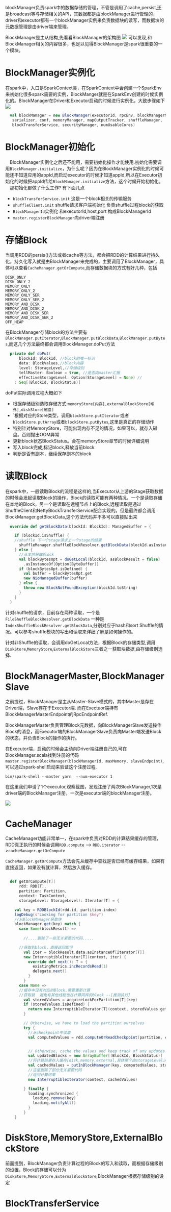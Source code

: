 
blockManager负责spark中的数据存储的管理，不管是调用了cache,persist,还是broadcast等与存储相关的API，其数据都是由blockManager进行管理的，driver和executor都有一个blockManager实例来负责数据块的读写，而数据块的元数据管理是由driver端来管理。

BlockManager是主从结构,先看看BlockManager的架构图
![](https://github.com/ningbingjian1/reading/blob/master/spark-1.6.3%E6%BA%90%E7%A0%81/resources/BlockManager%E6%9E%B6%E6%9E%84%E5%9B%BE.png?raw=true)
可以发现,和BlockManager相关的内容很多，也足以见得BlockManager是spark很重要的一个模块。

# BlockManager实例化
   在spark中，入口是SparkContext类，在SparkContext中会创建一个SparkEnv来初始化很多spark需要的实例，BlockManger就是在SparkEnv创建的时候实例化的。BlockManager在Driver和Executor启动的时候进行实例化，大致步骤如下
   ![](https://github.com/ningbingjian1/reading/blob/master/spark-1.6.3%E6%BA%90%E7%A0%81/resources/BlockManager%E5%AE%9E%E4%BE%8B%E5%8C%96.png?raw=true)
   
   ```scala
     val blockManager = new BlockManager(executorId, rpcEnv, blockManagerMaster,
      serializer, conf, memoryManager, mapOutputTracker, shuffleManager,
      blockTransferService, securityManager, numUsableCores)
   ```

# BlockManager初始化
&emsp;BlockManager实例化之后还不能用，需要初始化操作才能使用.初始化需要调用```BlockManager.initialize```，为什么呢？因为在BlockManager实例化的时候可能还不知道应用的appId,而启动executor的时候才知道appId,所以在Executor初始化的时候把appId传给```BlockManager.initialize```方法，这个时候开始初始化。
&emsp;那初始化都做了什么工作?   有下面几点
* ```blockTransferService.init``` 这是一个block相关的传输服务
* ```shuffleClient.init``` shuffle请求客户端初始化 负责shuffle过程block的获取
* ```BlockManagerId```实例化 和executorId,host,port 构成BlockManagerId
* ```master.registerBlockManager```向driver端注册

# 存储Block
当调用RDD的persis()方法或者cache等方法，都会把RDD的计算结果进行持久化，持久化写入就是由BlockManager来完成的，主要调用了BlockManager，具体可以查看```CacheManager.getOrCompute```,而存储数据块的方式有好几种，包括
```
DISK_ONLY
DISK_ONLY_2
MEMORY_ONLY
MEMORY_ONLY_2
MEMORY_ONLY_SER
MEMORY_ONLY_SER_2
MEMORY_AND_DISK
MEMORY_AND_DISK_2
MEMORY_AND_DISK_SER
MEMORY_AND_DISK_SER_2
OFF_HEAP
```
在BlockManager存储block的方法主要有```BlockManager.putIterator```,```BlockManager.putBlockData```,```BlockManager.putBytes```,而这几个方法最终都会调用BlockManager.doPut方法
```scala
  private def doPut(
      blockId: BlockId, //block的唯一标识
      data: BlockValues,//block内容
      level: StorageLevel,//存储级别
      tellMaster: Boolean = true, //是否向master汇报
      effectiveStorageLevel: Option[StorageLevel] = None) //
    : Seq[(BlockId, BlockStatus)]
```

doPut实际调用过程大概如下
* 根据存储级别选取存储方式:```memoryStore[内存],externalBlockStore[堆外],diskStore[磁盘]```
* `根据对应的Store类型，调用```blockStore.putIterator```或者```blockStore.putArray```或者```blockStore.putBytes```,这里是真正的存储动作
* 特别针对MemoryStore，可能出现内存不足的情况，如果可以，就存入磁盘。否则抛出OOM异常
* 更新block状态BlockStatus。会在memoryStore章节的时候详细说明
* 写入block完成,标记block,释放当前block
* 判断是否有副本，继续保存副本的block

# 读取Block
在spark中，一般读取Block的流程是这样的,当Executor从上游的Stage获取数据的时候会发起读取Block的操作，Block的读取可能有两种情况，一个是读取存储在本地的Block，另一个是读取在远程节点上的Block,远程读取是通过ShuffleClient和NettyBlockTransferService配合实现的。但是最终都会调用BlockManager.getBlockData,这个方法代码并不多可以直接贴出来

```scala
  override def getBlockData(blockId: BlockId): ManagedBuffer = {

    if (blockId.isShuffle) {
    //shuffle 下一个stage请求上一个stage的结果
      shuffleManager.shuffleBlockResolver.getBlockData(blockId.asInstanceOf[ShuffleBlockId])
    } else {
      //从本地获取Block
      val blockBytesOpt = doGetLocal(blockId, asBlockResult = false)
        .asInstanceOf[Option[ByteBuffer]]
      if (blockBytesOpt.isDefined) {
        val buffer = blockBytesOpt.get
        new NioManagedBuffer(buffer)
      } else {
        throw new BlockNotFoundException(blockId.toString)
      }
    }
  }

```
针对shuffle的请求，目前存在两种读取，一个是```FileShuffleBlockResolver.getBlockData```
一种是```IndexShuffleBlockResolver.getBlockData```,分别对应于hash和sort Shuffle的情况。可以参考shuffle模块的写出和读取来详细了解是如何操作的。

针对非Shuffle的读取，会调用doGetLocal方法，根据Block的存储类型,调用```DiskStore```,```MemoryStore```,```ExternalBlockStore```三者之一获取块数据,由存储级别选择.


# BlockManagerMaster,BlockManagerSlave
之前提过，BlockManager是主从Master-Slave模式的，其中Master是存在Driver端，Slave存在于Executor端. 而在Exectuor端持有BlockManagerMasterEndpoint的RpcEndpointRef.

BlockManagerMaster负责管理Block元数据，向BlockManagerSlave发送操作Block的消息，而Executor端的BlockManagerSlave负责向Master端发送Block的状态，并负责Block的操作的执行。

在Executor端，启动的时候会主动向Driver端注册自己的,可在BlockManager.scala找到注册的代码
```master.registerBlockManager(blockManagerId, maxMemory, slaveEndpoint)```,可以通过spark-shell启动来验证这个注册过程.
```
bin/spark-shell --master yarn  --num-executor 1
```

在这里我们申请了1个executor,观察截图，发现注册了两次BlockManager,1次是driver端的BlockManager注册，一次是executor端的blockManager注册。

![](https://github.com/ningbingjian1/reading/blob/master/spark-1.6.3%E6%BA%90%E7%A0%81/resources/blockManager%E5%90%AF%E5%8A%A8%E6%B3%A8%E5%86%8C%E6%88%AA%E5%9B%BE.png?raw=true)




# CacheManager
CacheManager功能非常单一，在spark中负责对RDD的计算结果缓存的管理，RDD真正执行的时候会调用```RDD.compute``` --> ```RDD.iterator``` -->```cacheManager.getOrCompute```

```CacheManager.getOrCompute```方法会先从缓存中查找是否已经有缓存结果，如果有直接返回，如果没有就计算，然后放入缓存。


```scala

  def getOrCompute[T](
      rdd: RDD[T],
      partition: Partition,
      context: TaskContext,
      storageLevel: StorageLevel): Iterator[T] = {

    val key = RDDBlockId(rdd.id, partition.index)
    logDebug(s"Looking for partition $key")
    //从BlockManager获取块
    blockManager.get(key) match {
      case Some(blockResult) =>
        
        //....删除了一些无关紧要的代码.....

      //获取到block，直接返回即可
        val iter = blockResult.data.asInstanceOf[Iterator[T]]
        new InterruptibleIterator[T](context, iter) {
          override def next(): T = {
            existingMetrics.incRecordsRead(1)
            delegate.next()
          }
        }
      case None =>
      //缓存中没有对应的Block,需要重新计算
      //获取锁  避免有其他线程也在计算同样的block --[推测执行]
        val storedValues = acquireLockForPartition[T](key)
        if (storedValues.isDefined) {
          return new InterruptibleIterator[T](context, storedValues.get)
        }

        // Otherwise, we have to load the partition ourselves
        try {
          //从checkpoint中读取
          val computedValues = rdd.computeOrReadCheckpoint(partition, context)


          // Otherwise, cache the values and keep track of any updates in block statuses
          val updatedBlocks = new ArrayBuffer[(BlockId, BlockStatus)]
          //将计算结果存入缓存[disk,memory,external,具体哪个由storageLevel决定]
          val cachedValues = putInBlockManager(key, computedValues, storageLevel, updatedBlocks)
          //这里删除了部分无关紧要代码
          //返回计算结果
          new InterruptibleIterator(context, cachedValues)

        } finally {
          loading.synchronized {
            loading.remove(key)
            loading.notifyAll()
          }
        }
    }
```

# DiskStore,MemoryStore,ExternalBlockStore

前面提到，BlockManager负责计算过程的Block的写入和读取，而根据存储级别的设置，Block的存储可以分为```DiskStore,MemoryStore,ExternalBlockStore```,BlockManager根据存储级别的设定
# BlockTransferService
















